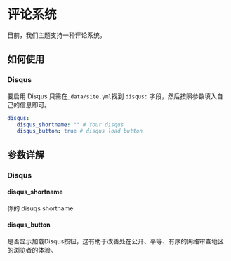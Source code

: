 # 评论系统

目前，我们主题支持一种评论系统。

## 如何使用

### Disqus

要启用 Disqus 只需在`_data/site.yml`找到 `disqus:` 字段，然后按照参数填入自己的信息即可。

```yaml
disqus:
   disqus_shortname: "" # Your disqus 
   disqus_button: true # disqus load button
```

## 参数详解

### Disqus

#### disqus_shortname

你的 disuqs shortname

#### disqus_button

是否显示加载Disqus按钮，这有助于改善处在公开、平等、有序的网络审查地区的浏览者的体验。